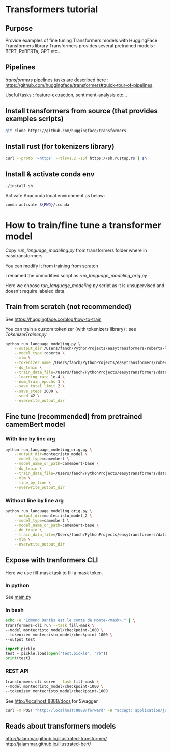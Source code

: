 # Transformers tutorial

## Purpose
Provide examples of fine tuning Transformers models with HuggingFace Transformers library
Transformers provides several pretrained models : BERT, RoBERTa, GPT etc...

## Pipelines
*transformers* pipelines tasks are described here :
https://github.com/huggingface/transformers#quick-tour-of-pipelines

Useful tasks : feature-extraction, sentiment-analysis etc...
## Install transformers from source (that provides examples scripts)
```bash
git clone https://github.com/huggingface/transformers
```
## Install rust (for tokenizers library)
```bash
curl --proto '=https' --tlsv1.2 -sSf https://sh.rustup.rs | sh
```
## Install & activate conda env
````bash
./install.sh
````
Activate Anaconda local environment as below:
```bash
conda activate ${PWD}/.conda
```

# How to train/fine tune a transformer model
Copy *run_language_modeling.py* from transformers folder where in easytransformers

You can modify it from training from scratch

I renamed the unmodified script as *run_language_modeling_orig.py*

Here we choose *run_language_modeling.py* script as it is unsupervised and doesn't require labeled data.

## Train from scratch (not recommended)
See https://huggingface.co/blog/how-to-train

You can train a custom tokenizer (with tokenizers library) : see *TokenizerTrainer.py*

```bash
python run_language_modeling.py \
    --output_dir /Users/fanch/PythonProjects/easytransformers/roberta-lm/ \
    --model_type roberta \
    --mlm \
    --tokenizer_name /Users/fanch/PythonProjects/easytransformers/roberta-lm/ \
    --do_train \
    --train_data_file=/Users/fanch/PythonProjects/easytransformers/data/montecristo/montecristo-train.txt \
    --learning_rate 1e-4 \
    --num_train_epochs 1 \
    --save_total_limit 2 \
    --save_steps 2000 \
    --seed 42 \
    --overwrite_output_dir
```

## Fine tune (recommended) from pretrained camemBert model
### With line by line arg
```bash
python run_language_modeling_orig.py \
    --output_dir=montecristo_model \
    --model_type=camembert \
    --model_name_or_path=camembert-base \
    --do_train \
    --train_data_file=/Users/fanch/PythonProjects/easytransformers/data/montecristo/montecristo-train.txt \
    --mlm \
    --line_by_line \
    --overwrite_output_dir
```
### Without line by line arg
```bash
python run_language_modeling_orig.py \
    --output_dir=montecristo_model_2 \
    --model_type=camembert \
    --model_name_or_path=camembert-base \
    --do_train \
    --train_data_file=/Users/fanch/PythonProjects/easytransformers/data/montecristo/montecristo-train.txt \
    --mlm \
    --overwrite_output_dir
```
## Expose with tranformers CLI
Here we use fill-mask task to fill a mask token.

### In python
See [main.py](./main.py)
 
### In bash
```bash
echo -e "Edmond Dantès est le comte de Monte-<mask>." | \
transformers-cli run --task fill-mask \
--model montecristo_model/checkpoint-1000 \
--tokenizer montecristo_model/checkpoint-1000 \
--output test
```

```python
import pickle
test = pickle.load(open("test.pickle", "rb"))
print(test)
```

### REST API
```bash
transformers-cli serve --task fill-mask \
--model montecristo_model/checkpoint-1000 \
--tokenizer montecristo_model/checkpoint-1000
```

See [http://localhost:8888/docs](http://localhost:8888/docs) for Swagger

```bash
curl -X POST "http://localhost:8888/forward" -H "accept: application/json" -H "Content-Type: application/json" -d "{\"inputs\":\"Edmond Dantès est le comte de Monte -<mask>.\"}"
```

## Reads about transformers models
http://jalammar.github.io/illustrated-transformer/
http://jalammar.github.io/illustrated-bert/